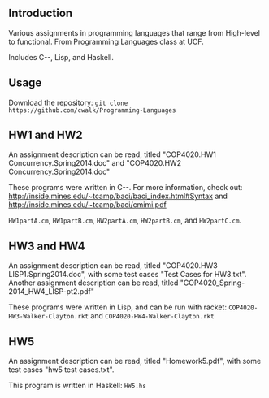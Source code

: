 ## Introduction

Various assignments in programming languages that range from High-level to functional. From Programming Languages class at UCF.

Includes C--, Lisp, and Haskell.

## Usage

Download the repository: `git clone https://github.com/cwalk/Programming-Languages`

## HW1 and HW2

An assignment description can be read, titled "COP4020.HW1 Concurrency.Spring2014.doc" and "COP4020.HW2 Concurrency.Spring2014.doc"

These programs were written in C--. For more information, check out: http://inside.mines.edu/~tcamp/baci/baci_index.html#Syntax and http://inside.mines.edu/~tcamp/baci/cmimi.pdf

`HW1partA.cm`, `HW1partB.cm`, `HW2partA.cm`, `HW2partB.cm`, and `HW2partC.cm`.

## HW3 and HW4

An assignment description can be read, titled "COP4020.HW3 LISP1.Spring2014.doc", with some test cases "Test Cases for HW3.txt". Another assignment description can be read, titled "COP4020_Spring-2014_HW4_LISP-pt2.pdf"

These programs were written in Lisp, and can be run with racket: `COP4020-HW3-Walker-Clayton.rkt` and `COP4020-HW4-Walker-Clayton.rkt`

## HW5

An assignment description can be read, titled "Homework5.pdf", with some test cases "hw5 test cases.txt".

This program is written in Haskell: `HW5.hs`
